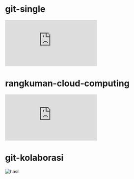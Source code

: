 # git-single
![hasil](https://github.com/saraseshanty/tech-cloud-computing/blob/main/minggu-01/git-single.md)

# rangkuman-cloud-computing
![hasil](https://github.com/saraseshanty/tech-cloud-computing/blob/main/minggu-01/rangkuman-cloud-computing.md)

# git-kolaborasi
![hasil](https://github.com/saraseshanty/tech-cloud-computing/commit/e0d4e71fce6154fdc2059469f94ae5e46c572430)